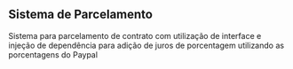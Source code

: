 ## Sistema de Parcelamento

Sistema para parcelamento de contrato com utilização de interface e injeção de dependência para adição de juros de porcentagem utilizando as porcentagens do Paypal

